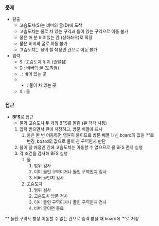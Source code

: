 ### 문제

- 탈출
    - 고슴도치(S)는 비버의 굴(D)에 도착
    - 고슴도치는 물로 차 있는 구역과 돌이 있는 구역으로 이동 불가
    - 물은 매 분 비어있는 칸 (상하좌우)로 확장
    - 물은 비버의 굴로 이동 불가
    - 고슴도치는 물이 찰 예정인 칸으로 이동 불가
- 입력
    - S : 고슴도치 위치 (출발점)
    - D : 비버의 굴 (도착점)
    - . : 비어 있는 곳
    - * : 물이 차 있는 곳
    - X : 돌

### 접근

- **BFS**로 접근
    - 물과 고슴도치 두 개의 BFS를 돌림 (큐 각각 사용)
    1. 입력 받으면서 큐에 저장하고, 방문 배열에 표시
        1. 물은 한 번 이동하면 영원히 물이므로 방문 배열 대신 board의 값을 ‘*’로 변경, board의 값으로 물이 찬 구역인지 판단
    2. 물이 찰 예정인 칸에 고슴도치는 이동할 수 없으므로 물 BFS 먼저 실행
    3. 각 조건을 검사해 BFS 실행
        1. 물
            1. 범위 검사
            2. 이미 물인 구역이거나 돌인 구역인지 검사
            3. 비버 굴인지 검사
        2. 고슴도치
            1. 범위 검사
            2. 고슴도치 방문 검사
            3. 이미 물인 구역이거나 돌인 구역인지 검사
            4. 비버 굴이면 종료

** 돌인 구역도 항상 이동할 수 없는 칸으로 입력 받을 때 board에 ‘*’로 저장
